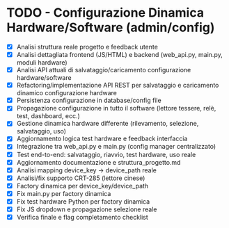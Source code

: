 # TODO - Configurazione Dinamica Hardware/Software (admin/config)

- [x] Analisi struttura reale progetto e feedback utente
- [x] Analisi dettagliata frontend (JS/HTML) e backend (web_api.py, main.py, moduli hardware)
- [x] Analisi API attuali di salvataggio/caricamento configurazione hardware/software
- [x] Refactoring/implementazione API REST per salvataggio e caricamento dinamico configurazione hardware
- [x] Persistenza configurazione in database/config file
- [x] Propagazione configurazione in tutto il software (lettore tessere, relè, test, dashboard, ecc.)
- [x] Gestione dinamica hardware differente (rilevamento, selezione, salvataggio, uso)
- [x] Aggiornamento logica test hardware e feedback interfaccia
- [x] Integrazione tra web_api.py e main.py (config manager centralizzato)
- [x] Test end-to-end: salvataggio, riavvio, test hardware, uso reale
- [x] Aggiornamento documentazione e struttura_progetto.md
- [x] Analisi mapping device_key → device_path reale
- [x] Analisi/fix supporto CRT-285 (lettore cinese)
- [x] Factory dinamica per device_key/device_path
- [x] Fix main.py per factory dinamica
- [x] Fix test hardware Python per factory dinamica
- [x] Fix JS dropdown e propagazione selezione reale
- [x] Verifica finale e flag completamento checklist

